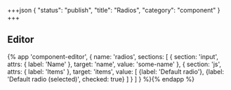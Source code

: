 +++json
{
  "status": "publish",
  "title": "Radios",
  "category": "component"
}
+++

## Editor

{%
  app 'component-editor', {
    name: 'radios',
    sections: [
      {
        section: 'input',
        attrs: {
          label: 'Name'
        },
        target: 'name',
        value: 'some-name'
      },
      {
        section: 'js',
        attrs: {
          label: 'Items'
        },
        target: 'items',
        value: [
          {label: 'Default radio'},
          {label: 'Default radio (selected)', checked: true}
        ]
      }
    ]
  }
%}{% endapp %}
